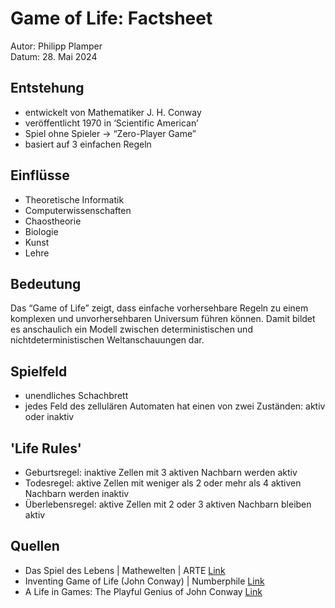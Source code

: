 # Game of Life: Factsheet
Autor: Philipp Plamper  
Datum: 28. Mai 2024

## Entstehung
- entwickelt von Mathematiker J. H. Conway 
- veröffentlicht 1970 in ‘Scientific American’
- Spiel ohne Spieler → “Zero-Player Game”
- basiert auf 3 einfachen Regeln

## Einflüsse
- Theoretische Informatik
- Computerwissenschaften
- Chaostheorie
- Biologie
- Kunst
- Lehre

## Bedeutung 
Das “Game of Life” zeigt, dass einfache vorhersehbare Regeln zu einem komplexen und unvorhersehbaren Universum führen können. Damit bildet es anschaulich ein Modell zwischen deterministischen und nichtdeterministischen Weltanschauungen dar.

## Spielfeld
- unendliches Schachbrett
- jedes Feld des zellulären Automaten hat einen von zwei Zuständen: aktiv oder inaktiv

## 'Life Rules'
- Geburtsregel: inaktive Zellen mit 3 aktiven Nachbarn werden aktiv
- Todesregel: aktive Zellen mit weniger als 2 oder mehr als 4 aktiven Nachbarn werden inaktiv
- Überlebensregel: aktive Zellen mit 2 oder 3 aktiven Nachbarn bleiben aktiv

## Quellen
- Das Spiel des Lebens | Mathewelten | ARTE [Link](https://www.youtube.com/watch?v=DUfdBdrK2ag)
- Inventing Game of Life (John Conway) |  Numberphile [Link](https://www.youtube.com/watch?v=R9Plq-D1gEk&t=251s)
- A Life in Games: The Playful Genius of John Conway [Link](https://www.wired.com/2015/09/life-games-playful-genius-john-conway/)
